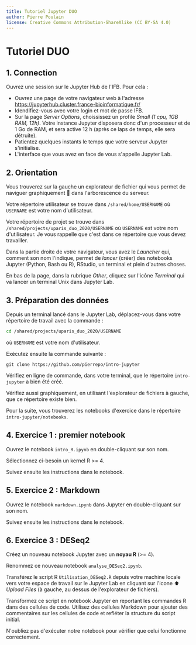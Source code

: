 ```yaml
---
title: Tutoriel Jupyter DUO
author: Pierre Poulain
license: Creative Commons Attribution-ShareAlike (CC BY-SA 4.0)
---
```


# Tutoriel DUO

## 1. Connection 
Ouvrez une session sur le Jupyter Hub de l'IFB. Pour cela :

- Ouvrez une page de votre navigateur web à l'adresse <https://jupyterhub.cluster.france-bioinformatique.fr/>
- Idendifiez-vous avec votre login et mot de passe IFB.
- Sur la page *Server Options*, choississez un profile *Small (1 cpu, 1GB RAM, 12h)*. Votre instance Jupyter disposera donc d'un processeur et de 1 Go de RAM, et sera active 12 h (après ce laps de temps, elle sera détruite).
- Patientez quelques instants le temps que votre serveur Jupyter s'initialise.
- L'interface que vous avez en face de vous s'appelle Jupyter Lab.

## 2. Orientation

Vous trouverez sur la gauche un explorateur de fichier qui vous permet de naviguer graphiquement 🥳 dans l'arborescence du serveur.

Votre répertoire utilisateur se trouve dans `/shared/home/USERNAME` où `USERNAME` est votre nom d'utilisateur.

Votre répertoire de projet se trouve dans `/shared/projects/uparis_duo_2020/USERNAME` où `USERNAME` est votre nom d'utilisateur. Je vous rappelle que c'est dans ce répertoire que vous devez travailler.

Dans la partie droite de votre navigateur, vous avez le *Launcher* qui, comment son nom l'indique, permet de *lancer* (créer) des notebooks Jupyter (Python, Bash ou R), RStudio, un terminal et plein d'autres choses.

En bas de la page, dans la rubrique *Other*, cliquez sur l'icône *Terminal* qui va lancer un terminal Unix dans Jupyter Lab.


## 3. Préparation des données

Depuis un terminal lancé dans le Jupyter Lab, déplacez-vous dans votre répertoire de travail avec la commande :
```bash
cd /shared/projects/uparis_duo_2020/USERNAME
```
où `USERNAME` est votre nom d'utilisateur.

Exécutez ensuite la commande suivante : 
```
git clone https://github.com/pierrepo/intro-jupyter
```

Vérifiez en ligne de commande, dans votre terminal, que le répertoire `intro-jupyter` a bien été créé.

Vérifiez aussi graphiquement, en utilisant l'explorateur de fichiers à gauche, que ce répertoire existe bien.

Pour la suite, vous trouverez les notebooks d'exercice dans le répertoire `intro-jupyter/notebooks`.


## 4. Exercice 1 : premier notebook

Ouvrez le notebook `intro_R.ipynb` en double-cliquant sur son nom.

Sélectionnez ci-besoin un kernel R >= 4.

Suivez ensuite les instructions dans le notebook.


## 5. Exercice 2 : Markdown

Ouvrez le notebook `markdown.ipynb` dans Jupyter en double-cliquant sur son nom. 

Suivez ensuite les instructions dans le notebook.


## 6. Exercice 3 : DESeq2

Créez un nouveau notebook Jupyter avec un **noyau R** (>= 4).

Renommez ce nouveau notebook `analyse_DESeq2.ipynb`.

Transférez le script R `Utilisation_DESeq2.R` depuis votre machine locale vers votre espace de travail sur le Jupyter Lab en cliquant sur l'icone ⬆️ *Upload Files* (à gauche, au dessus de l'explorateur de fichiers).

Transformez ce script en notebook Jupyter en reportant les commandes R dans des cellules de code. Utilisez des cellules Markdown pour ajouter des commentaires sur les cellules de code et refléter la structure du script initial.

N'oubliez pas d'exécuter notre notebook pour vérifier que celui fonctionne correctement.



